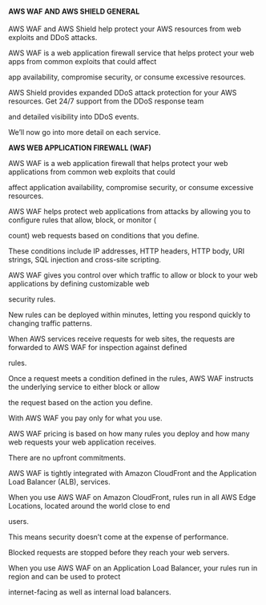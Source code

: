 #### AWS WAF AND AWS SHIELD GENERAL


AWS WAF and AWS Shield help protect your AWS resources from web exploits and DDoS attacks.


AWS WAF is a web application firewall service that helps protect your web apps from common exploits that could affect

app availability, compromise security, or consume excessive resources.


AWS Shield provides expanded DDoS attack protection for your AWS resources. Get 24/7 support from the DDoS response team

and detailed visibility into DDoS events.


We’ll now go into more detail on each service.


**AWS WEB APPLICATION FIREWALL (WAF)**


AWS WAF is a web application firewall that helps protect your web applications from common web exploits that could

affect application availability, compromise security, or consume excessive resources.


AWS WAF helps protect web applications from attacks by allowing you to configure rules that allow, block, or monitor (

count) web requests based on conditions that you define.


These conditions include IP addresses, HTTP headers, HTTP body, URI strings, SQL injection and cross-site scripting.


AWS WAF gives you control over which traffic to allow or block to your web applications by defining customizable web

security rules.


New rules can be deployed within minutes, letting you respond quickly to changing traffic patterns.


When AWS services receive requests for web sites, the requests are forwarded to AWS WAF for inspection against defined

rules.


Once a request meets a condition defined in the rules, AWS WAF instructs the underlying service to either block or allow

the request based on the action you define.


With AWS WAF you pay only for what you use.


AWS WAF pricing is based on how many rules you deploy and how many web requests your web application receives.


There are no upfront commitments.


AWS WAF is tightly integrated with Amazon CloudFront and the Application Load Balancer (ALB), services.


When you use AWS WAF on Amazon CloudFront, rules run in all AWS Edge Locations, located around the world close to end

users.


This means security doesn’t come at the expense of performance.


Blocked requests are stopped before they reach your web servers.


When you use AWS WAF on an Application Load Balancer, your rules run in region and can be used to protect

internet-facing as well as internal load balancers.


